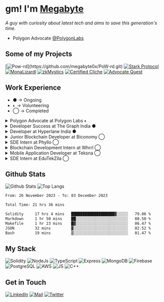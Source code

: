 # gm! I'm [Megabyte](https://megabyte0x.arweave.dev/)

*A guy with curiosity about latest tech and aims to save this generation's time.*

- Polygon Advocate [@PolygonLabs](twitter.com/0xPolygonLabs)

## Some of my Projects

[![Pow-rd](https://denvercoder1-github-readme-stats.vercel.app/api/pin/?username=megabyte0x&repo=PoW-rd&theme=dark&show_icons=true")](https://github.com/megabyte0x/PoW-rd.git)
[![Stark Protocol](https://denvercoder1-github-readme-stats.vercel.app/api/pin/?username=megabyte0x&repo=stark-protocol&theme=dark&show_icons=true)](https://github.com/megabyte0x/stark-protocol)
[![MonaLizardl](https://denvercoder1-github-readme-stats.vercel.app/api/pin/?username=Pratham-19&repo=ethIstanbul&theme=dark&show_icons=true)](https://github.com/Pratham-19/ethIstanbul)
[![zkMystics](https://denvercoder1-github-readme-stats.vercel.app/api/pin/?username=megabyte0x&repo=ethonline23_project&theme=dark&show_icons=true)](https://github.com/megabyte0x/ethonline23_project)
[![Certified Cliche](https://denvercoder1-github-readme-stats.vercel.app/api/pin/?username=megabyte0x&repo=certified_cliche&theme=dark&show_icons=true)](https://github.com/megabyte0x/certified_cliche.git)
[![Advocate Quest](https://denvercoder1-github-readme-stats.vercel.app/api/pin/?username=megabyte0x&repo=The-Quest-NFTs&theme=dark&show_icons=true)](https://github.com/megabyte0x/The-Quest-NFTs.git)

## Work Experience

- ● -> Ongoing
- ◐ -> Volunteering
- ◯ -> Completed
  
<details>
<summary>Polygon Advocate at Polygon Labs ◐ </summary>

---

- Created Technical Blogs and Repos to onoboard devs into the Polygon Ecosystem.
- Represented Polygon at several meetups IRL and online. 
- Contributed in zkThon by reviewing 65+ PRs and idThon by creating the tutorial repos.

</details>

<details>
<summary>Developer Success at The Graph India ● </summary>

---

- Growing The Graph Protocol Ecosystem in INDIA by organising workshops and various programs to nourish the community of Graph Protocol in INDIA.
- Delivering Technical Workshops to Graph Advocates around Graph Protocol.
- Creating Content around The Graph Protocol.

</details>

<details>
<summary>Developer at Hyperlane India ●</summary>

---

- Deployed Hyperlane on more than 6 chains.
- Gave workshops and mentored hackers.
- Reviewed and Tested the Documentation.

</details>

<details>
<summary>Junior Blockchain Developer at Biconomy ◯ </summary>

---

- Integration of new chains within the Biconomy’s mexa-sdk.
- Integration of new products within the Biconomy's AA SDK.
- Improving the documentation.
  
</details>

<details>
<summary>SDE Intern at Phyllo ◯</summary>

---

- Building Indexers for fetching requried data from different Blockchains.
- Building 10+ APIs provide reputation data of a User, DAO, and many more.

</details>

<details>
<summary>Blockchain Development Intern at Whrrl ◯</summary>

---

- Natively implemented Wallet Connect on the DApp for keeping the minimum number of libraries.
- Integrated deployed smart contracts with Front-end.

</details>

<details>
<summary>Mobile Application Developer at Teksna ◯</summary>

---

- Created the Authentication API and saving the data of the users in a separate database.
- Design, Developed and Implemented database maintaining 2 different roles.

</details>

<details>
<summary>SDE Intern at EduTekZila ◯</summary>

---

- Design and Built the Back-end maintaining 3 different roles.
- Developed more than 10 UI pages.
- Integrated the front-end and back-end

</details>

## Github Stats

![Github Stats](https://github-readme-stats.vercel.app/api?username=megabyte0x&show_icons=true&theme=dark&hide_border=true&bg_color=0D1117)
![Top Langs](https://github-readme-stats.vercel.app/api/top-langs/?username=megabyte0x&layout=compact&theme=dark)

<!--START_SECTION:waka-->

```txt
From: 26 November 2023 - To: 03 December 2023

Total Time: 21 hrs 36 mins

Solidity     17 hrs 4 mins   ███████████████████▓░░░░░   79.06 %
Markdown     1 hr 50 mins    ██░░░░░░░░░░░░░░░░░░░░░░░   08.50 %
Makefile     1 hr 23 mins    █▓░░░░░░░░░░░░░░░░░░░░░░░   06.47 %
JSON         32 mins         ▓░░░░░░░░░░░░░░░░░░░░░░░░   02.52 %
Bash         19 mins         ▒░░░░░░░░░░░░░░░░░░░░░░░░   01.47 %
```

<!--END_SECTION:waka-->

## My Stack

![Solidity](https://img.shields.io/badge/solidity-grey?style=for-the-badge&logo=solidity&logoColor=Green)
![NodeJs](https://img.shields.io/badge/NODE_JS-grey?style=for-the-badge&logo=nodedotjs&logoColor=Green)
![TypeScript](https://img.shields.io/badge/TS-grey?style=for-the-badge&logo=typescript&logoColor=Green)
![Express](https://img.shields.io/badge/EXPRESS-grey?style=for-the-badge&logo=EXPRESS&logoColor=Green)
![MongoDB](https://img.shields.io/badge/MONGODB-grey?style=for-the-badge&logo=MONGODB&logoColor=Green)
![Firebase](https://img.shields.io/badge/EXPRESS-grey?style=for-the-badge&logo=EXPRESS&logoColor=Green)
![PostgreSQL](https://img.shields.io/badge/PostgreSQL-grey?style=for-the-badge&logo=postgresql&logoColor=Yellow)
![AWS](https://img.shields.io/badge/AWS-grey?style=for-the-badge&logo=amazonaws&logoColor=Yellow)
![JS](https://img.shields.io/badge/JS-grey?style=for-the-badge&logo=javascript&logoColor=Green)
![C++](https://img.shields.io/badge/C++-grey?style=for-the-badge&logo=cplusplus&logoColor=Green)

## Get in Touch

[![LinkedIn](https://img.shields.io/badge/LinkedIn-26A5E4?style=for-the-badge&logo=LinkedIn&logoColor=white)](https://www.linkedin.com/in/megabyte0x/)
[![Mail](https://img.shields.io/badge/Email-D14836?style=for-the-badge&logo=gmail&logoColor=white)](mailto:contact@megabyte0x.xyz)
[![Twitter](https://img.shields.io/badge/Twitter-1DA1F2?style=for-the-badge&logo=twitter&logoColor=white)](https://img.shields.io/badge/Twitter-1DA1F2?style=for-the-badge&logo=twitter&logoColor=white)
